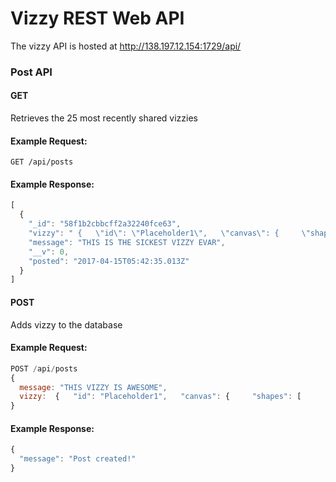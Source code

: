 # Vizzy REST Web API

The vizzy API is hosted at http://138.197.12.154:1729/api/

### Post API


#### GET  
Retrieves the 25 most recently shared vizzies  
  
#### Example Request:  
`GET /api/posts`

#### Example Response:
```javascript
[
  {
    "_id": "58f1b2cbbcff2a32240fce63",
    "vizzy": " {   \"id\": \"Placeholder1\",   \"canvas\": {     \"shapes\": [       {         \"id\": \"Ellipse 1\",         \"positionLink\": \"beat\",         \"position\": {           \"minX\": 1000,           \"maxX\": 1000,           \"minY\": 500,           \"maxY\": 500         },         \"type\": \"ellipse\",         \"angleLink\": \"beat\",         \"minAngle\": 0,         \"maxAngle\": 90,         \"colorLink\": \"beat\",         \"minColor\": {           \"red\": 255,           \"green\": 76,           \"blue\": 165         },         \"minOpacity\": 100,         \"maxOpacity\": 100,         \"maxColor\": {           \"red\": 0,           \"green\": 255,           \"blue\": 0         },         \"sizeLink\": \"beat\",         \"minWidth\": 1500,         \"maxWidth\": 3000,         \"minHeight\": 1000,         \"maxHeight\": 2000,         \"isSelected\": true       }     ]   } }",
    "message": "THIS IS THE SICKEST VIZZY EVAR",
    "__v": 0,
    "posted": "2017-04-15T05:42:35.013Z"
  }
]
```


#### POST  
Adds vizzy to the database 
  
#### Example Request:  
```javascript
POST /api/posts
{
  message: "THIS VIZZY IS AWESOME",
  vizzy:  {   "id": "Placeholder1",   "canvas": {     "shapes": [       {         "id": "Ellipse 1",         "positionLink": "beat",         "position": {           "minX": 1000,           "maxX": 1000,           "minY": 500,           "maxY": 500         },         "type": "ellipse",         "angleLink": "beat",         "minAngle": 0,         "maxAngle": 90,         "colorLink": "beat",         "minColor": {           "red": 255,           "green": 76,           "blue": 165         },         "minOpacity": 100,         "maxOpacity": 100,         "maxColor": {           "red": 0,           "green": 255,           "blue": 0         },         "sizeLink": "beat",         "minWidth": 1500,         "maxWidth": 3000,         "minHeight": 1000,         "maxHeight": 2000,         "isSelected": true       }     ]   } }
}
```

#### Example Response:
```javascript
{
  "message": "Post created!"
}
```
